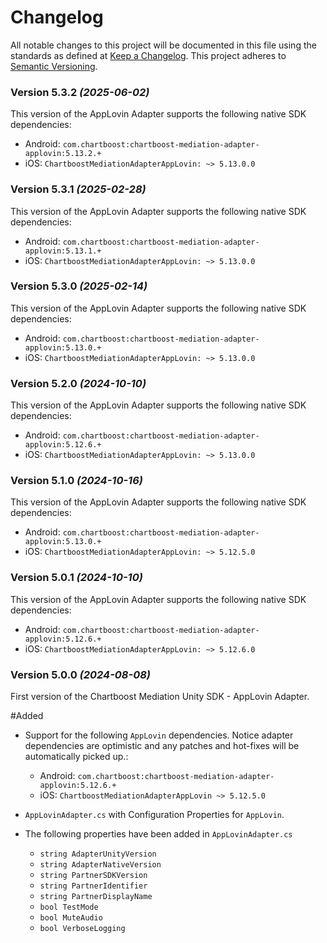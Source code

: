# Changelog
All notable changes to this project will be documented in this file using the standards as defined at [Keep a Changelog](https://keepachangelog.com/en/1.0.0/). This project adheres to [Semantic Versioning](https://semver.org/spec/v2.0.0).

### Version 5.3.2 *(2025-06-02)*
This version of the AppLovin Adapter supports the following native SDK dependencies:
  * Android: `com.chartboost:chartboost-mediation-adapter-applovin:5.13.2.+`
  * iOS: `ChartboostMediationAdapterAppLovin: ~> 5.13.0.0`

### Version 5.3.1 *(2025-02-28)*
This version of the AppLovin Adapter supports the following native SDK dependencies:
  * Android: `com.chartboost:chartboost-mediation-adapter-applovin:5.13.1.+`
  * iOS: `ChartboostMediationAdapterAppLovin: ~> 5.13.0.0`

### Version 5.3.0 *(2025-02-14)*
This version of the AppLovin Adapter supports the following native SDK dependencies:
  * Android: `com.chartboost:chartboost-mediation-adapter-applovin:5.13.0.+`
  * iOS: `ChartboostMediationAdapterAppLovin: ~> 5.13.0.0`

### Version 5.2.0 *(2024-10-10)*
This version of the AppLovin Adapter supports the following native SDK dependencies:
  * Android: `com.chartboost:chartboost-mediation-adapter-applovin:5.12.6.+`
  * iOS: `ChartboostMediationAdapterAppLovin: ~> 5.13.0.0`

### Version 5.1.0 *(2024-10-16)*
This version of the AppLovin Adapter supports the following native SDK dependencies:
  * Android: `com.chartboost:chartboost-mediation-adapter-applovin:5.13.0.+`
  * iOS: `ChartboostMediationAdapterAppLovin: ~> 5.12.5.0`

### Version 5.0.1 *(2024-10-10)*
This version of the AppLovin Adapter supports the following native SDK dependencies:
  * Android: `com.chartboost:chartboost-mediation-adapter-applovin:5.12.6.+`
  * iOS: `ChartboostMediationAdapterAppLovin: ~> 5.12.6.0`

### Version 5.0.0 *(2024-08-08)*
First version of the Chartboost Mediation Unity SDK - AppLovin Adapter.

#Added
- Support for the following `AppLovin` dependencies. Notice adapter dependencies are optimistic and any patches and hot-fixes will be automatically picked up.:
    * Android: `com.chartboost:chartboost-mediation-adapter-applovin:5.12.6.+`
    * iOS: `ChartboostMediationAdapterAppLovin ~> 5.12.5.0`
    
- `AppLovinAdapter.cs` with Configuration Properties for `AppLovin`.
- The following properties have been added in `AppLovinAdapter.cs`
    * `string AdapterUnityVersion`
    * `string AdapterNativeVersion`
    * `string PartnerSDKVersion`
    * `string PartnerIdentifier`
    * `string PartnerDisplayName`
    * `bool TestMode`
    * `bool MuteAudio`
    * `bool VerboseLogging`

